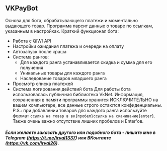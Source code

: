 ## VKPayBot
Основа для бота, обрабатывающего платежи и моментально выдающего товар. Программа парсит данные о товаре по ссылкам, указанным в настройках. Краткий функционал бота:
- Работа с QIWI API
- Настройки ожидания платежа и очереди на оплату
- Автозапуск после краша
- Система рангов:
  - Для каждого ранга устанавливается скидка и сумма для его получения
  - Уникальные товары для каждого ранга
  - Наследование товаров младшего ранга
- Просмотр списка платежей
- Система логирования действий бота
Для работы бота использовалась публичная библиотека VkNet. Информация, сохраненная в памяти программы хранится ИСКЛЮЧИТЕЛЬНО на вашем компьютере, все данные строго остаются конфиденциальны.
P.S.: при добавлении товаров для каждого ранга используйте формат `ссылка на товар в вк{пробел}ссылка на скачивание{enter}`. Также очень важно отсутствие лишних пробелов и Enter'ов.

##### Если желаете заказать другого или подобного бота - пишите мне в Telegram (https://t.me/irval1337) или ВКонтакте (https://vk.com/irval26).
